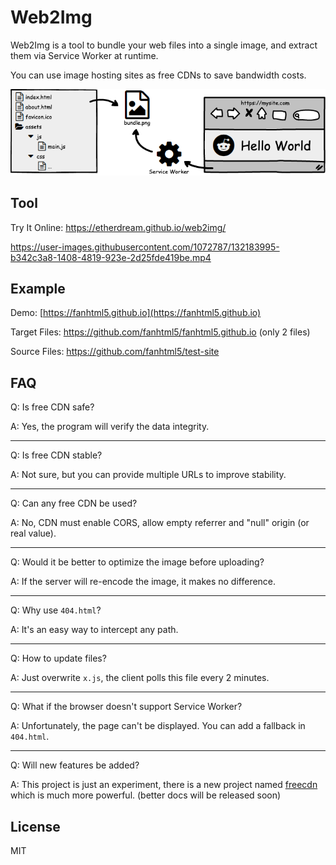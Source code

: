 # Web2Img

Web2Img is a tool to bundle your web files into a single image, and extract them via Service Worker at runtime.

You can use image hosting sites as free CDNs to save bandwidth costs.

![intro.png](assets/img/intro.png)

## Tool

Try It Online: https://etherdream.github.io/web2img/

https://user-images.githubusercontent.com/1072787/132183995-b342c3a8-1408-4819-923e-2d25fde419be.mp4


## Example

Demo: [https://fanhtml5.github.io](https://fanhtml5.github.io)

Target Files: https://github.com/fanhtml5/fanhtml5.github.io (only 2 files)

Source Files: https://github.com/fanhtml5/test-site

## FAQ

Q: Is free CDN safe?

A: Yes, the program will verify the data integrity.

----

Q: Is free CDN stable?

A: Not sure, but you can provide multiple URLs to improve stability.

----

Q: Can any free CDN be used?

A: No, CDN must enable CORS, allow empty referrer and "null" origin (or real value).

----

Q: Would it be better to optimize the image before uploading?

A: If the server will re-encode the image, it makes no difference.

----

Q: Why use `404.html`?

A: It's an easy way to intercept any path.

----

Q: How to update files?

A: Just overwrite `x.js`, the client polls this file every 2 minutes.

----

Q: What if the browser doesn't support Service Worker?

A: Unfortunately, the page can't be displayed. You can add a fallback in `404.html`.

----

Q: Will new features be added?

A: This project is just an experiment, there is a new project named [freecdn](https://github.com/EtherDream/freecdn) which is much more powerful. (better docs will be released soon)


## License

MIT

